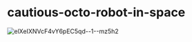 # cautious-octo-robot-in-space
![elXeIXNVcF4vY6pEC5qd--1--mz5h2](https://github.com/user-attachments/assets/5906e14e-41bc-4d2d-a544-ac13fd4ebe1d)
